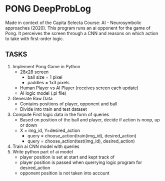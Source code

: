 # PONG DeepProbLog
Made in context of the Capita Selecta Course: AI - Neurosymbolic approaches (2020). 
This program runs an ai opponent for the game of Pong. It perceives the screen through 
a CNN and reasons on which action to take with first-order logic.
 
## TASKS
1. Implement Pong Game in Python 
    * 28x28 screen
        - ball size = 1 pixel
        - paddles = 1x3 pixels
    * Human Player vs AI Player (receives screen each update)
    * AI logic model (.pl file)
2. Generate Raw Data
    * Contains positions of player, opponent and ball
    * Divide into train and test dataset
3. Compute First logic data in the form of queries
    * Based on position of the ball and player, decide if action is noop, up or down
    * X = img_id, Y=desired_action
        - query = choose_action(train(img_id), desired_action)
        - query = choose_action(test(img_id), desired_action)
4. Train ai CNN model with queries
5. Write python part of ai model
    * player position is set at start and kept track of
    * player position is passed when querrying logic program for desired_action
    * opponent position is not taken into account
    

